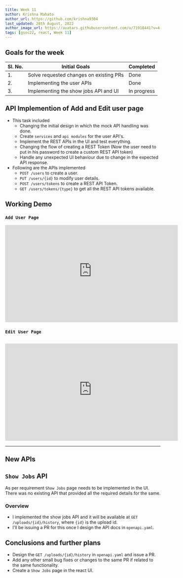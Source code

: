 ```yaml
---
title: Week 11
author: Krishna Mahato
author_url: https://github.com/krishna9304
last_updated: 28th August, 2022
author_image_url: https://avatars.githubusercontent.com/u/71918441?v=4
tags: [gsoc22, react, Week 11]
---
```


<!--
SPDX-License-Identifier: CC-BY-SA-4.0

SPDX-FileCopyrightText: 2022 Krishna Mahato <krishhtrishh9304@gmail.com>
-->

## Goals for the week

| Sl. No. | Initial Goals                           | Completed   |
| ------- | --------------------------------------- | ----------- |
| 1.      | Solve requested changes on existing PRs | Done        |
| 2.      | Implementing the user APIs              | Done        |
| 3.      | Implementing the show jobs API and UI   | In progress |

## API Implemention of Add and Edit user page

- This task included
  - Changing the initial design in which the mock API handling was done.
  - Create `services` and `api modules` for the user API's.
  - Implement the REST APIs in the UI and test everything.
  - Changing the flow of creating a REST Token (Now the user need to put in his password to create a custom REST API token)
  - Handle any unexpected UI behaviour due to change in the expected API response.
- Following are the APIs implemented
  - `POST /users` to create a user.
  - `PUT /users/{id}` to modify user details.
  - `POST /users/tokens` to create a REST API Token.
  - `GET /users/tokens/{type}` to get all the REST API tokens available.

## Working Demo

### `Add User Page`

<iframe width="560" height="315" src="https://user-images.githubusercontent.com/71918441/188308410-4ac6dd4c-9479-4d89-ab3a-60f0f53eef2a.mp4" frameborder="0" allow="accelerometer; autoplay; clipboard-write; encrypted-media; gyroscope; picture-in-picture" allowfullscreen></iframe>

### `Edit User Page`

## <iframe width="560" height="315" src="https://user-images.githubusercontent.com/71918441/184528131-2ff0e6bd-ab48-43fc-99d1-6a9d7c036268.mp4" frameborder="0" allow="accelerometer; autoplay; clipboard-write; encrypted-media; gyroscope; picture-in-picture" allowfullscreen></iframe>

---

## New APIs

## `Show Jobs` API

As per requirement `Show Jobs` page needs to be implemented in the UI. There was no existing API that provided all the required details for the same.

### Overview

- I implemented the show jobs API and it will be available at `GET /uploads/{id}/history`, where `{id}` is the upload id.
- I'll be issuing a PR for this once I design the API docs in `openapi.yaml`.

## Conclusions and further plans

- Design the `GET /uploads/{id}/history` in `openapi.yaml` and issue a PR.
- Add any other small bug fixes or changes to the same PR if related to the same functionality.
- Create a `Show Jobs` page in the react UI.
